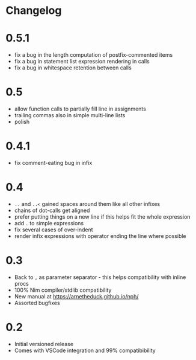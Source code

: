 # Changelog

# 0.5.1

* fix a bug in the length computation of postfix-commented items
* fix a bug in statement list expression rendering in calls
* fix a bug in whitespace retention between calls

# 0.5

* allow function calls to partially fill line in assignments
* trailing commas also in simple multi-line lists
* polish

# 0.4.1

* fix comment-eating bug in infix

# 0.4

* `..` and `..<` gained spaces around them like all other infixes
* chains of dot-calls get aligned
* prefer putting things on a new line if this helps fit the whole expression
* add `.` to simple expressions
* fix several cases of over-indent
* render infix expressions with operator ending the line where possible

# 0.3

* Back to `,` as parameter separator - this helps compatibility with inline procs
* 100% Nim compiler/stdlib compatibility
* New manual at https://arnetheduck.github.io/nph/
* Assorted bugfixes

# 0.2

* Initial versioned release
* Comes with VSCode integration and 99% compatibibility


